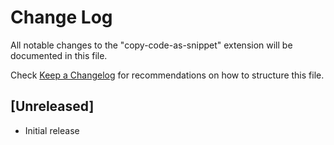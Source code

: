 # Change Log

All notable changes to the "copy-code-as-snippet" extension will be documented in this file.

Check [Keep a Changelog](http://keepachangelog.com/) for recommendations on how to structure this file.

## [Unreleased]

- Initial release

